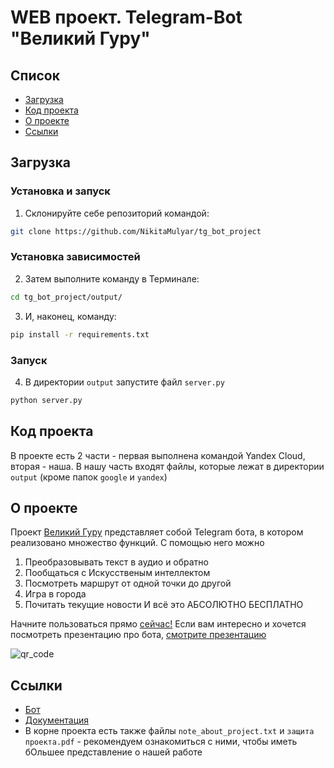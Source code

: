 # WEB проект. Telegram-Bot "Великий Гуру"

## Список

- [Загрузка](#Загрузка)
- [Код проекта](#Код-проекта)
- [О проекте](#О-проекте)
- [Ссылки](#ссылки)

## Загрузка

### Установка и запуск

1) Склонируйте себе репозиторий командой:
```bash
git clone https://github.com/NikitaMulyar/tg_bot_project
```

### Установка зависимостей
2) Затем выполните команду в Терминале:
```bash
cd tg_bot_project/output/
```

3) И, наконец, команду:
```bash
pip install -r requirements.txt
```

### Запуск
4) В директории `output` запустите файл `server.py`
```bash
python server.py
```

## Код проекта
В проекте есть 2 части - первая выполнена командой Yandex Cloud, вторая - наша. В нашу часть входят файлы, которые лежат в директории `output`
(кроме папок `google` и `yandex`)

## О проекте

Проект [Великий Гуру](https://t.me/guru1514_bot) представляет собой Telegram бота, в котором реализовано множество функций. 
С помощью него можно
1) Преобразовывать текст в аудио и обратно 
2) Пообщаться с Искусственым интеллектом
3) Посмотреть маршрут от одной точки до другой
4) Игра в города
5) Почитать текущие новости
И всё это АБСОЛЮТНО БЕСПЛАТНО

Начните пользоваться прямо [сейчас!](https://t.me/guru1514_bot)
Если вам интересно и хочется посмотреть презентацию про бота, [смотрите презентацию](https://github.com/NikitaMulyar/tg_bot_project/blob/main/защита%20проекта.pdf)

![qr_code](https://github.com/NikitaMulyar/tg_bot_project/blob/main/qr_code.png)

## Ссылки

* [Бот](https://t.me/guru1514_bot)
* [Документация](https://telegra.ph/Kak-polzovatsya-botom-Velikij-Guru-opisanie-komand-04-16)
* В корне проекта есть также файлы `note_about_project.txt` и `защита проекта.pdf` - рекомендуем ознакомиться с ними, чтобы иметь бОльшее представление о нашей работе